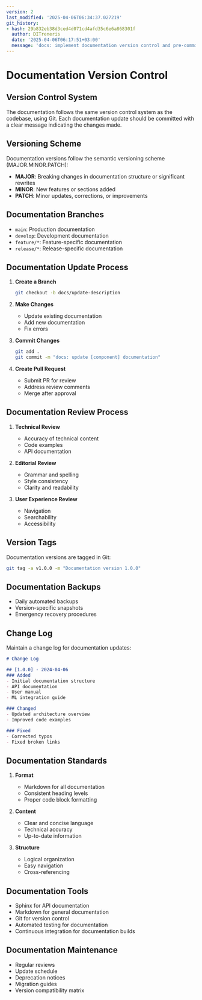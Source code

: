 ```yaml
---
version: 2
last_modified: '2025-04-06T06:34:37.027219'
git_history:
- hash: 29b832eb38d3ced4d071cd4afd35c6e6a868301f
  author: DITreneris
  date: '2025-04-06T06:17:51+03:00'
  message: 'docs: implement documentation version control and pre-commit hooks'
---
```


# Documentation Version Control

## Version Control System

The documentation follows the same version control system as the codebase, using Git. Each documentation update should be committed with a clear message indicating the changes made.

## Versioning Scheme

Documentation versions follow the semantic versioning scheme (MAJOR.MINOR.PATCH):

- **MAJOR**: Breaking changes in documentation structure or significant rewrites
- **MINOR**: New features or sections added
- **PATCH**: Minor updates, corrections, or improvements

## Documentation Branches

- `main`: Production documentation
- `develop`: Development documentation
- `feature/*`: Feature-specific documentation
- `release/*`: Release-specific documentation

## Documentation Update Process

1. **Create a Branch**
   ```bash
   git checkout -b docs/update-description
   ```

2. **Make Changes**
   - Update existing documentation
   - Add new documentation
   - Fix errors

3. **Commit Changes**
   ```bash
   git add .
   git commit -m "docs: update [component] documentation"
   ```

4. **Create Pull Request**
   - Submit PR for review
   - Address review comments
   - Merge after approval

## Documentation Review Process

1. **Technical Review**
   - Accuracy of technical content
   - Code examples
   - API documentation

2. **Editorial Review**
   - Grammar and spelling
   - Style consistency
   - Clarity and readability

3. **User Experience Review**
   - Navigation
   - Searchability
   - Accessibility

## Version Tags

Documentation versions are tagged in Git:

```bash
git tag -a v1.0.0 -m "Documentation version 1.0.0"
```

## Documentation Backups

- Daily automated backups
- Version-specific snapshots
- Emergency recovery procedures

## Change Log

Maintain a change log for documentation updates:

```markdown
# Change Log

## [1.0.0] - 2024-04-06
### Added
- Initial documentation structure
- API documentation
- User manual
- ML integration guide

### Changed
- Updated architecture overview
- Improved code examples

### Fixed
- Corrected typos
- Fixed broken links
```

## Documentation Standards

1. **Format**
   - Markdown for all documentation
   - Consistent heading levels
   - Proper code block formatting

2. **Content**
   - Clear and concise language
   - Technical accuracy
   - Up-to-date information

3. **Structure**
   - Logical organization
   - Easy navigation
   - Cross-referencing

## Documentation Tools

- Sphinx for API documentation
- Markdown for general documentation
- Git for version control
- Automated testing for documentation
- Continuous integration for documentation builds

## Documentation Maintenance

- Regular reviews
- Update schedule
- Deprecation notices
- Migration guides
- Version compatibility matrix 